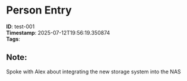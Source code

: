 
# Person Entry

**ID**: test-001  
**Timestamp**: 2025-07-12T19:56:19.350874  
**Tags**:   

## Note:
Spoke with Alex about integrating the new storage system into the NAS
